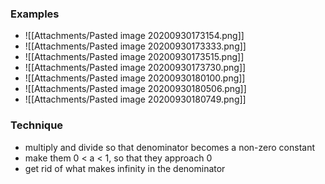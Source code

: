 ### Examples
- ![[Attachments/Pasted image 20200930173154.png]]
- ![[Attachments/Pasted image 20200930173333.png]]
- ![[Attachments/Pasted image 20200930173515.png]]
- ![[Attachments/Pasted image 20200930173730.png]]
- ![[Attachments/Pasted image 20200930180100.png]]
- ![[Attachments/Pasted image 20200930180506.png]]
- ![[Attachments/Pasted image 20200930180749.png]]

### Technique
- multiply and divide so that denominator becomes a non-zero constant 
- make them 0 < a < 1, so that they approach 0
- get rid of what makes infinity in the denominator